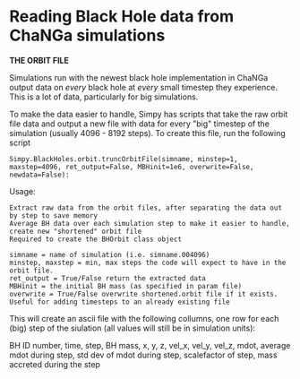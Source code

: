 # Reading Black Hole data from ChaNGa simulations

**THE ORBIT FILE**

Simulations run with the newest black hole implementation in ChaNGa output data on *every* black hole at *every* small timestep they experience. This is a lot of data, particularly for big simulations.

To make the data easier to handle, Simpy has scripts that take the raw orbit file data and output a new file with data for every "big" timestep of the simulation (usually 4096 - 8192 steps). To create this file, run the following script

```
Simpy.BlackHoles.orbit.truncOrbitFile(simname, minstep=1, maxstep=4096, ret_output=False, MBHinit=1e6, overwrite=False, newdata=False):
```
Usage:

	Extract raw data from the orbit files, after separating the data out by step to save memory
	Average BH data over each simulation step to make it easier to handle, create new "shortened" orbit file
	Required to create the BHOrbit class object

	simname = name of simulation (i.e. simname.004096)
	minstep, maxstep = min, max steps the code will expect to have in the orbit file.
	ret_output = True/False return the extracted data
	MBHinit = the initial BH mass (as specified in param file)
	overwrite = True/False overwrite shortened.orbit file if it exists. Useful for adding timesteps to an already existing file

This will create an ascii file with the following collumns, one row for each (big) step of the siulation (all values will still be in simulation units):

  BH ID number, time, step, BH mass, x, y, z, vel_x, vel_y, vel_z, mdot, average mdot during step, std dev of mdot during step, scalefactor of step, mass accreted during the step
